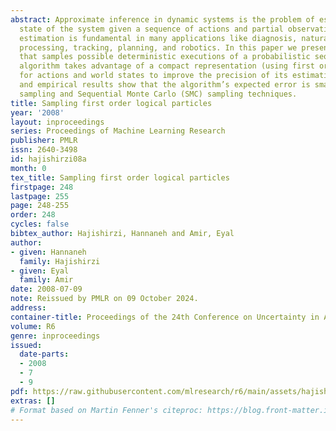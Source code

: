 ```yaml
---
abstract: Approximate inference in dynamic systems is the problem of estimating the
  state of the system given a sequence of actions and partial observations. High precision
  estimation is fundamental in many applications like diagnosis, natural language
  processing, tracking, planning, and robotics. In this paper we present an algorithm
  that samples possible deterministic executions of a probabilistic sequence. The
  algorithm takes advantage of a compact representation (using first order logic)
  for actions and world states to improve the precision of its estimation. Theoretical
  and empirical results show that the algorithm’s expected error is smaller than propositional
  sampling and Sequential Monte Carlo (SMC) sampling techniques.
title: Sampling first order logical particles
year: '2008'
layout: inproceedings
series: Proceedings of Machine Learning Research
publisher: PMLR
issn: 2640-3498
id: hajishirzi08a
month: 0
tex_title: Sampling first order logical particles
firstpage: 248
lastpage: 255
page: 248-255
order: 248
cycles: false
bibtex_author: Hajishirzi, Hannaneh and Amir, Eyal
author:
- given: Hannaneh
  family: Hajishirzi
- given: Eyal
  family: Amir
date: 2008-07-09
note: Reissued by PMLR on 09 October 2024.
address:
container-title: Proceedings of the 24th Conference on Uncertainty in Artificial Intelligence
volume: R6
genre: inproceedings
issued:
  date-parts:
  - 2008
  - 7
  - 9
pdf: https://raw.githubusercontent.com/mlresearch/r6/main/assets/hajishirzi08a/hajishirzi08a.pdf
extras: []
# Format based on Martin Fenner's citeproc: https://blog.front-matter.io/posts/citeproc-yaml-for-bibliographies/
---
```

